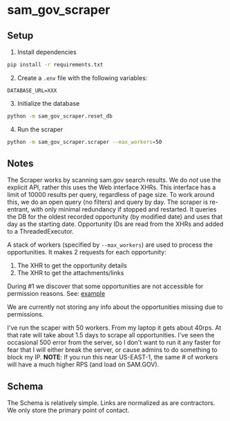 # sam_gov_scraper

## Setup

1. Install dependencies

```bash
pip install -r requirements.txt
```
2. Create a `.env` file with the following variables:

```
DATABASE_URL=XXX
```
3. Initialize the database

```bash
python -m sam_gov_scraper.reset_db
```

4. Run the scraper

```bash
python -m sam_gov_scraper.scraper --max_workers=50
```

## Notes
The Scraper works by scanning sam.gov search results. We do *not* use the explicit API, rather this uses the Web interface XHRs.
This interface has a limit of 10000 results per query, regardless of page size. To work around this, we do an open query (no filters) and query by day.
The scraper is re-entrant, with only minimal redundancy if stopped and restarted. It queries the DB for the oldest recorded opportunity (by modified date) and uses that day as the starting date.
Opportunity IDs are read from the XHRs and added to a ThreadedExecutor.

A stack of workers (specified by `--max_workers`) are used to process the opportunities.
It makes 2 requests for each opportunity:
1. The XHR to get the opportunity details
2. The XHR to get the attachments/links

During #1 we discover that some opportunities are not accessible for permission reasons.
See: [example](https://sam.gov/api/prod/opps/v2/opportunities/74552?random=1737005582919)

We are currently not storing any info about the opportunities missing due to permissions.

I've run the scaper with 50 workers. From my laptop it gets about 40rps. At that rate will take about 1.5 days to scrape all opportunities.
I've seen the occasional 500 error from the server, so I don't want to run it any faster for fear that I will either break the server, or cause admins to do something to block my IP.
**NOTE**: If you run this near US-EAST-1, the same # of workers will have a much higher RPS (and load on SAM.GOV).

## Schema
The Schema is relatively simple. Links are normalized as are contractors.
We only store the primary point of contact.